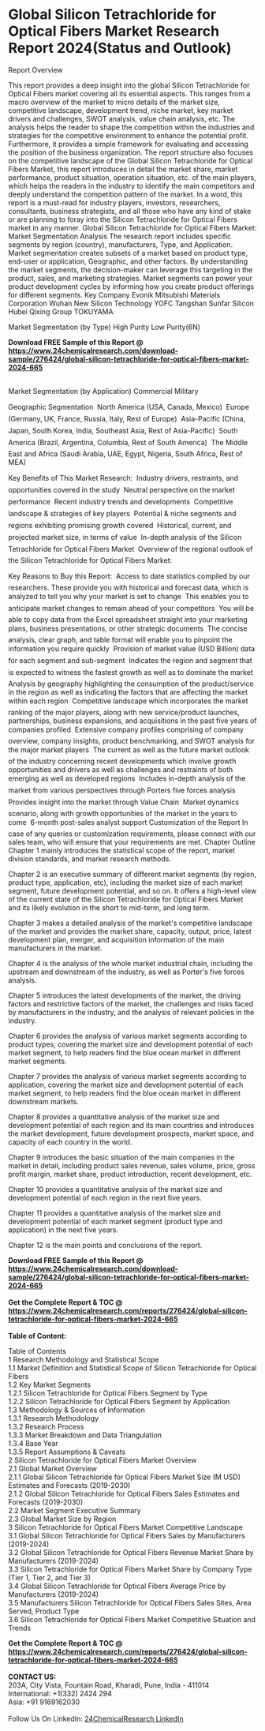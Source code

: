 <h1>Global Silicon Tetrachloride for Optical Fibers Market Research Report 2024(Status and Outlook)</h1><p>Report Overview</p><p>
This report provides a deep insight into the global Silicon Tetrachloride for Optical Fibers market covering all its essential aspects. This ranges from a macro overview of the market to micro details of the market size, competitive landscape, development trend, niche market, key market drivers and challenges, SWOT analysis, value chain analysis, etc.
The analysis helps the reader to shape the competition within the industries and strategies for the competitive environment to enhance the potential profit. Furthermore, it provides a simple framework for evaluating and accessing the position of the business organization. The report structure also focuses on the competitive landscape of the Global Silicon Tetrachloride for Optical Fibers Market, this report introduces in detail the market share, market performance, product situation, operation situation, etc. of the main players, which helps the readers in the industry to identify the main competitors and deeply understand the competition pattern of the market.
In a word, this report is a must-read for industry players, investors, researchers, consultants, business strategists, and all those who have any kind of stake or are planning to foray into the Silicon Tetrachloride for Optical Fibers market in any manner.
Global Silicon Tetrachloride for Optical Fibers Market: Market Segmentation Analysis
The research report includes specific segments by region (country), manufacturers, Type, and Application. Market segmentation creates subsets of a market based on product type, end-user or application, Geographic, and other factors. By understanding the market segments, the decision-maker can leverage this targeting in the product, sales, and marketing strategies. Market segments can power your product development cycles by informing how you create product offerings for different segments.
Key Company
Evonik
Mitsubishi Materials Corporation
Wuhan New Silicon Technology
YOFC
Tangshan Sunfar Silicon
Hubei Qixing Group
TOKUYAMA</p><p>
Market Segmentation (by Type)
High Purity
Low Purity(6N)</p><div><b>Download FREE Sample of this Report @ 
            <a href="https://www.24chemicalresearch.com/download-sample/276424/global-silicon-tetrachloride-for-optical-fibers-market-2024-665">
            https://www.24chemicalresearch.com/download-sample/276424/global-silicon-tetrachloride-for-optical-fibers-market-2024-665</a></b></div><br><p>
Market Segmentation (by Application)
Commercial
Military</p><p>
Geographic Segmentation
 North America (USA, Canada, Mexico)
 Europe (Germany, UK, France, Russia, Italy, Rest of Europe)
 Asia-Pacific (China, Japan, South Korea, India, Southeast Asia, Rest of Asia-Pacific)
 South America (Brazil, Argentina, Columbia, Rest of South America)
 The Middle East and Africa (Saudi Arabia, UAE, Egypt, Nigeria, South Africa, Rest of MEA)</p><p>
Key Benefits of This Market Research:
 Industry drivers, restraints, and opportunities covered in the study
 Neutral perspective on the market performance
 Recent industry trends and developments
 Competitive landscape &amp; strategies of key players
 Potential &amp; niche segments and regions exhibiting promising growth covered
 Historical, current, and projected market size, in terms of value
 In-depth analysis of the Silicon Tetrachloride for Optical Fibers Market
 Overview of the regional outlook of the Silicon Tetrachloride for Optical Fibers Market:</p><p>
Key Reasons to Buy this Report:
 Access to date statistics compiled by our researchers. These provide you with historical and forecast data, which is analyzed to tell you why your market is set to change
 This enables you to anticipate market changes to remain ahead of your competitors
 You will be able to copy data from the Excel spreadsheet straight into your marketing plans, business presentations, or other strategic documents
 The concise analysis, clear graph, and table format will enable you to pinpoint the information you require quickly
 Provision of market value (USD Billion) data for each segment and sub-segment
 Indicates the region and segment that is expected to witness the fastest growth as well as to dominate the market
 Analysis by geography highlighting the consumption of the product/service in the region as well as indicating the factors that are affecting the market within each region
 Competitive landscape which incorporates the market ranking of the major players, along with new service/product launches, partnerships, business expansions, and acquisitions in the past five years of companies profiled
 Extensive company profiles comprising of company overview, company insights, product benchmarking, and SWOT analysis for the major market players
 The current as well as the future market outlook of the industry concerning recent developments which involve growth opportunities and drivers as well as challenges and restraints of both emerging as well as developed regions
 Includes in-depth analysis of the market from various perspectives through Porters five forces analysis
 Provides insight into the market through Value Chain
 Market dynamics scenario, along with growth opportunities of the market in the years to come
 6-month post-sales analyst support
Customization of the Report
In case of any queries or customization requirements, please connect with our sales team, who will ensure that your requirements are met.
Chapter Outline
Chapter 1 mainly introduces the statistical scope of the report, market division standards, and market research methods.</p><p>
Chapter 2 is an executive summary of different market segments (by region, product type, application, etc), including the market size of each market segment, future development potential, and so on. It offers a high-level view of the current state of the Silicon Tetrachloride for Optical Fibers Market and its likely evolution in the short to mid-term, and long term.</p><p>
Chapter 3 makes a detailed analysis of the market's competitive landscape of the market and provides the market share, capacity, output, price, latest development plan, merger, and acquisition information of the main manufacturers in the market.</p><p>
Chapter 4 is the analysis of the whole market industrial chain, including the upstream and downstream of the industry, as well as Porter's five forces analysis.</p><p>
Chapter 5 introduces the latest developments of the market, the driving factors and restrictive factors of the market, the challenges and risks faced by manufacturers in the industry, and the analysis of relevant policies in the industry.</p><p>
Chapter 6 provides the analysis of various market segments according to product types, covering the market size and development potential of each market segment, to help readers find the blue ocean market in different market segments.</p><p>
Chapter 7 provides the analysis of various market segments according to application, covering the market size and development potential of each market segment, to help readers find the blue ocean market in different downstream markets.</p><p>
Chapter 8 provides a quantitative analysis of the market size and development potential of each region and its main countries and introduces the market development, future development prospects, market space, and capacity of each country in the world.</p><p>
Chapter 9 introduces the basic situation of the main companies in the market in detail, including product sales revenue, sales volume, price, gross profit margin, market share, product introduction, recent development, etc.</p><p>
Chapter 10 provides a quantitative analysis of the market size and development potential of each region in the next five years.</p><p>
Chapter 11 provides a quantitative analysis of the market size and development potential of each market segment (product type and application) in the next five years.</p><p>
Chapter 12 is the main points and conclusions of the report.</p><p>
</p><div><b>Download FREE Sample of this Report @ 
            <a href="https://www.24chemicalresearch.com/download-sample/276424/global-silicon-tetrachloride-for-optical-fibers-market-2024-665">
            https://www.24chemicalresearch.com/download-sample/276424/global-silicon-tetrachloride-for-optical-fibers-market-2024-665</a></b></div><br><div><b>Get the Complete Report & TOC @ 
            <a href="https://www.24chemicalresearch.com/reports/276424/global-silicon-tetrachloride-for-optical-fibers-market-2024-665">
            https://www.24chemicalresearch.com/reports/276424/global-silicon-tetrachloride-for-optical-fibers-market-2024-665</a></b></div><br>
            <b>Table of Content:</b><p>Table of Contents<br />
1 Research Methodology and Statistical Scope<br />
1.1 Market Definition and Statistical Scope of Silicon Tetrachloride for Optical Fibers<br />
1.2 Key Market Segments<br />
1.2.1 Silicon Tetrachloride for Optical Fibers Segment by Type<br />
1.2.2 Silicon Tetrachloride for Optical Fibers Segment by Application<br />
1.3 Methodology & Sources of Information<br />
1.3.1 Research Methodology<br />
1.3.2 Research Process<br />
1.3.3 Market Breakdown and Data Triangulation<br />
1.3.4 Base Year<br />
1.3.5 Report Assumptions & Caveats<br />
2 Silicon Tetrachloride for Optical Fibers Market Overview<br />
2.1 Global Market Overview<br />
2.1.1 Global Silicon Tetrachloride for Optical Fibers Market Size (M USD) Estimates and Forecasts (2019-2030)<br />
2.1.2 Global Silicon Tetrachloride for Optical Fibers Sales Estimates and Forecasts (2019-2030)<br />
2.2 Market Segment Executive Summary<br />
2.3 Global Market Size by Region<br />
3 Silicon Tetrachloride for Optical Fibers Market Competitive Landscape<br />
3.1 Global Silicon Tetrachloride for Optical Fibers Sales by Manufacturers (2019-2024)<br />
3.2 Global Silicon Tetrachloride for Optical Fibers Revenue Market Share by Manufacturers (2019-2024)<br />
3.3 Silicon Tetrachloride for Optical Fibers Market Share by Company Type (Tier 1, Tier 2, and Tier 3)<br />
3.4 Global Silicon Tetrachloride for Optical Fibers Average Price by Manufacturers (2019-2024)<br />
3.5 Manufacturers Silicon Tetrachloride for Optical Fibers Sales Sites, Area Served, Product Type<br />
3.6 Silicon Tetrachloride for Optical Fibers Market Competitive Situation and Trends<br />
</p><div><b>Get the Complete Report & TOC @ 
            <a href="https://www.24chemicalresearch.com/reports/276424/global-silicon-tetrachloride-for-optical-fibers-market-2024-665">
            https://www.24chemicalresearch.com/reports/276424/global-silicon-tetrachloride-for-optical-fibers-market-2024-665</a></b></div><br><b>CONTACT US:</b><br>
            203A, City Vista, Fountain Road, Kharadi, Pune, India - 411014<br>
            International: +1(332) 2424 294<br>
            Asia: +91 9169162030 <br><br>
            Follow Us On LinkedIn: <a href="https://www.linkedin.com/company/24chemicalresearch/">24ChemicalResearch LinkedIn</a>
